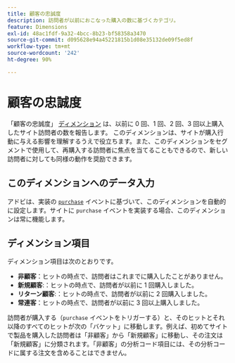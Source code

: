 ```yaml
---
title: 顧客の忠誠度
description: 訪問者が以前におこなった購入の数に基づくカテゴリ。
feature: Dimensions
exl-id: 48ac1fdf-9a32-4bcc-8b23-bf58358a3470
source-git-commit: d095628e94a45221815b1d08e35132de09f5ed8f
workflow-type: tm+mt
source-wordcount: '242'
ht-degree: 90%

---
```


# 顧客の忠誠度

「顧客の忠誠度」 [ディメンション](overview.md) は、以前に 0 回、1 回、2 回、3 回以上購入したサイト訪問者の数を報告します。 このディメンションは、サイトが購入行動に与える影響を理解するうえで役立ちます。また、このディメンションをセグメントで使用して、再購入する訪問者に焦点を当てることもできるので、新しい訪問者に対しても同様の動作を奨励できます。

## このディメンションへのデータ入力

アドビは、実装の [`purchase`](/help/implement/vars/page-vars/events/event-purchase.md) イベントに基づいて、このディメンションを自動的に設定します。サイトに `purchase` イベントを実装する場合、このディメンションは常に機能します。

## ディメンション項目

ディメンション項目は次のとおりです。

* **非顧客**：ヒットの時点で、訪問者はこれまでに購入したことがありません。
* **新規顧客**:：ヒットの時点で、訪問者が以前に 1 回購入しました。
* **リターン顧客**:：ヒットの時点で、訪問者が以前に 2 回購入しました。
* **常連客**：ヒットの時点で、訪問者が以前に 3 回以上購入しました。

訪問者が購入する（`purchase` イベントをトリガーする）と、そのヒットとそれ以降のすべてのヒットが次の「バケット」に移動します。例えば、初めてサイトで製品を購入した訪問者は「非顧客」から「新規顧客」に移動し、その注文は「新規顧客」に分類されます。「非顧客」の分析コード項目には、その分析コードに属する注文を含めることはできません。
